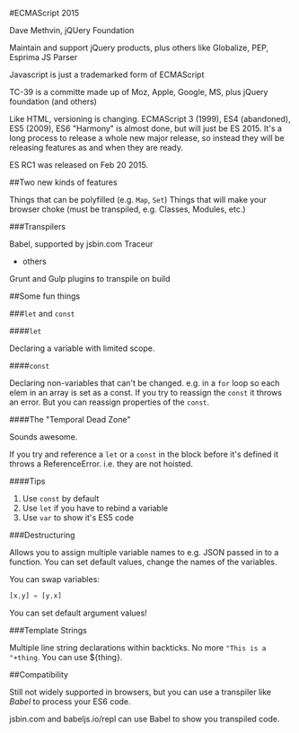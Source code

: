 #ECMAScript 2015

Dave Methvin, jQUery Foundation

Maintain and support jQuery products, plus others like Globalize, PEP, Esprima JS Parser

Javascript is just a trademarked form of ECMAScript

TC-39 is a committe made up of Moz, Apple, Google, MS, plus jQuery foundation (and others)

Like HTML, versioning is changing. ECMAScript 3 (1999), ES4 (abandoned), ES5 (2009), ES6 "Harmony" is almost done, but will just be ES 2015. It's a long process to release a whole new major release, so instead they will be releasing features as and when they are ready.

ES RC1 was released on Feb 20 2015.

##Two new kinds of features

  Things that can be polyfilled (e.g. `Map`, `Set`)
  Things that will make your browser choke (must be transpiled, e.g. Classes, Modules, etc.)

###Transpilers

Babel, supported by jsbin.com
Traceur
+ others

Grunt and Gulp plugins to transpile on build

##Some fun things

###`let` and `const`

####`let`

Declaring a variable with limited scope.

####`const`

Declaring non-variables that can't be changed. e.g. in a `for` loop so each elem in an array is set as a const. If you try to reassign the `const` it throws an error. But you can reassign properties of the `const`.

####The "Temporal Dead Zone"

Sounds awesome.

If you try and reference a `let` or a `const` in the block before it's defined it throws a ReferenceError. i.e. they are not hoisted.

####Tips

1. Use `const` by default
2. Use `let` if you have to rebind a variable
3. Use `var` to show it's ES5 code

###Destructuring

Allows you to assign multiple variable names to e.g. JSON passed in to a function. You can set default values, change the names of the variables.

You can swap variables:

```js
[x,y] = [y,x]
```

You can set default argument values!

###Template Strings

Multiple line string declarations within backticks. No more `"This is a "+thing`. You can use ${thing}.

##Compatibility

Still not widely supported in browsers, but you can use a transpiler like _Babel_ to process your ES6 code.

jsbin.com and babeljs.io/repl can use Babel to show you transpiled code.



